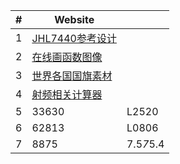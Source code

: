 |#|Website||
|---|---|---|
|1|[JHL7440参考设计](https://e2e.ti.com/support/interface-group/interface/f/interface-forum/1083742/tps65983b-titan-ridge-dd---tapex-creek-fw-config?keyMatch=JHL7440)
|2|[在线画函数图像](https://www.desmos.com/calculator?lang=zh-CN)
|3|[世界各国国旗素材](https://flagpedia.asia/)
|4|[射频相关计算器](https://www.pasternack.cn/t-calculator-fspl.aspx)
|5|33630|L2520|
|6|62813|L0806|
|7|8875|7.5*7*5.4|
